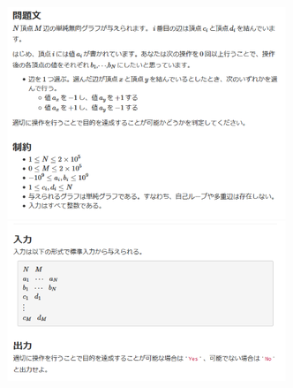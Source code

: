![question](https://github.com/kimura-12/AtCoder_Training/blob/master/AtCoder_Regular_Contest/ARC106/B.Values/question1.png)
![question](https://github.com/kimura-12/AtCoder_Training/blob/master/AtCoder_Regular_Contest/ARC106/B.Values/question2.png)
